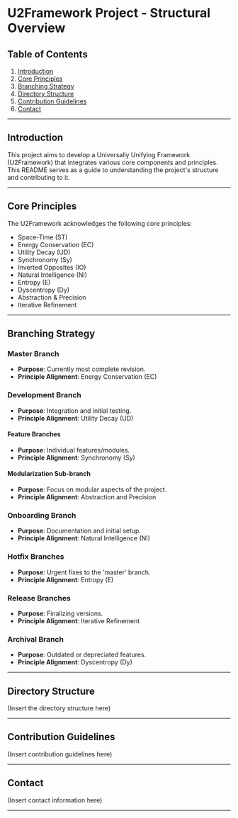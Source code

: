 # U2Framework Project - Structural Overview

## Table of Contents

1. [Introduction](#introduction)
2. [Core Principles](#core-principles)
3. [Branching Strategy](#branching-strategy)
4. [Directory Structure](#directory-structure)
5. [Contribution Guidelines](#contribution-guidelines)
6. [Contact](#contact)

---

## Introduction

This project aims to develop a Universally Unifying Framework (U2Framework) that integrates various core components and principles. This README serves as a guide to understanding the project's structure and contributing to it.

---

## Core Principles

The U2Framework acknowledges the following core principles:

- Space-Time (ST)
- Energy Conservation (EC)
- Utility Decay (UD)
- Synchronomy (Sy)
- Inverted Opposites (IO)
- Natural Intelligence (NI)
- Entropy (E)
- Dyscentropy (Dy)
- Abstraction & Precision
- Iterative Refinement

---

## Branching Strategy

### Master Branch

- **Purpose**: Currently most complete revision.
- **Principle Alignment**: Energy Conservation (EC)

### Development Branch

- **Purpose**: Integration and initial testing.
- **Principle Alignment**: Utility Decay (UD)

#### Feature Branches

- **Purpose**: Individual features/modules.
- **Principle Alignment**: Synchronomy (Sy)

#### Modularization Sub-branch

- **Purpose**: Focus on modular aspects of the project.
- **Principle Alignment**: Abstraction and Precision

### Onboarding Branch

- **Purpose**: Documentation and initial setup.
- **Principle Alignment**: Natural Intelligence (NI)

### Hotfix Branches

- **Purpose**: Urgent fixes to the 'master' branch.
- **Principle Alignment**: Entropy (E)

### Release Branches

- **Purpose**: Finalizing versions.
- **Principle Alignment**: Iterative Refinement

### Archival Branch

- **Purpose**: Outdated or depreciated features.
- **Principle Alignment**: Dyscentropy (Dy)

---

## Directory Structure

(Insert the directory structure here)

---

## Contribution Guidelines

(Insert contribution guidelines here)

---

## Contact

(Insert contact information here)

---

